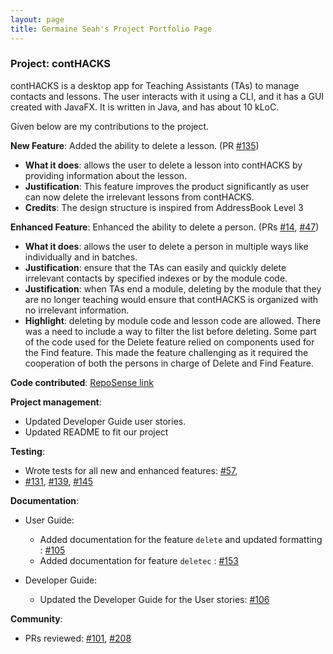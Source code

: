 ```yaml
---
layout: page
title: Germaine Seah's Project Portfolio Page
---
```


### Project: contHACKS

contHACKS is a desktop app for Teaching Assistants (TAs) to manage contacts and lessons. The user interacts with it using a CLI, and it has a GUI created with JavaFX. It is written in Java, and has about 10 kLoC.

Given below are my contributions to the project.

**New Feature**: Added the ability to delete a lesson. (PR [#135](https://github.com/AY2122S1-CS2103T-T09-2/tp/pull/135))
* **What it does**: allows the user to delete a lesson into contHACKS by providing information about the lesson.
* **Justification**: This feature improves the product significantly as user can now delete the irrelevant lessons from contHACKS.
* **Credits**: The design structure is inspired from AddressBook Level 3

**Enhanced Feature**: Enhanced the ability to delete a person. (PRs [#14](https://github.com/AY2122S1-CS2103T-T09-2/tp/pull/14), [#47](https://github.com/AY2122S1-CS2103T-T09-2/tp/pull/47))
* **What it does**: allows the user to delete a person in multiple ways like individually and in batches.
* **Justification**: ensure that the TAs can easily and quickly delete irrelevant contacts by specified indexes or by the module code.
* **Justification**: when TAs end a module, deleting by the module that they are no longer teaching would ensure that contHACKS is organized with no irrelevant information.
* **Highlight**: deleting by module code and lesson code are allowed. There was a need to include a way to filter the list before deleting. Some part of the code used for the Delete feature relied on components used for the Find feature. This made the feature challenging as it required the cooperation of both the persons in charge of Delete and Find Feature.

**Code contributed**: [RepoSense link](https://nus-cs2103-ay2122s1.github.io/tp-dashboard/?search=driip-ddrop&sort=groupTitle&sortWithin=title&timeframe=commit&mergegroup=&groupSelect=groupByRepos&breakdown=true&checkedFileTypes=docs~functional-code~test-code~other&since=2021-09-17)

**Project management**:
* Updated Developer Guide user stories.
* Updated README to fit our project

**Testing**:
* Wrote tests for all new and enhanced features:
  [#57](https://github.com/AY2122S1-CS2103T-T09-2/tp/pull/57),
* [#131](https://github.com/AY2122S1-CS2103T-T09-2/tp/pull/131),
  [#139](https://github.com/AY2122S1-CS2103T-T09-2/tp/pull/139),
  [#145](https://github.com/AY2122S1-CS2103T-T09-2/tp/pull/145)

**Documentation**:
* User Guide:
    * Added documentation for the feature `delete` and updated formatting : [#105](https://github.com/AY2122S1-CS2103T-T09-2/tp/pull/105)
    * Added documentation for feature `deletec` : [#153](https://github.com/AY2122S1-CS2103T-T09-2/tp/pull/153)

* Developer Guide:
    * Updated the Developer Guide for the User stories: [#106](https://github.com/AY2122S1-CS2103T-T09-2/tp/pull/106)

**Community**:
* PRs reviewed:
  [#101](https://github.com/AY2122S1-CS2103T-T09-2/tp/pull/101),
[#208](https://github.com/AY2122S1-CS2103T-T09-2/tp/pull/208)